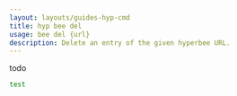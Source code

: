 ```yaml
---
layout: layouts/guides-hyp-cmd
title: hyp bee del
usage: bee del {url}
description: Delete an entry of the given hyperbee URL.
---
```


todo


```bash
test
```